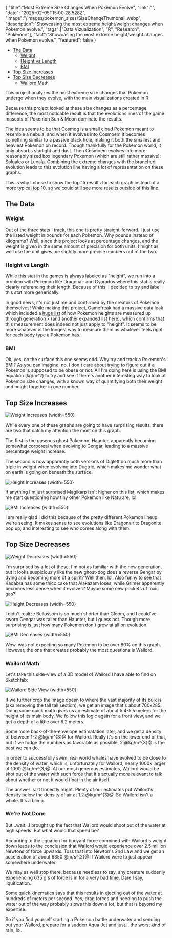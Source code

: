 {
    "title":"Most Extreme Size Changes When Pokemon Evolve",
    "link":"",
    "date": "2025-02-05T15:00:28.528Z",
    "image":"/images/pokemon_sizes/SizeChangeThumbnail.webp",
    "description":"Showcasing the most extreme height/weight changes when Pokemon evolve.",
    "tags":["Data Vizualization", "R", "Research", "Pokemon"],
    "fact":"Showcasing the most extreme height/weight changes when Pokemon evolve.",
    "featured": false
}

- [The Data](#the-data)
    - [Weight](#weight)
    - [Height vs Length](#height-vs-length)
    - [BMI](#bmi)
- [Top Size Increases](#top-size-increases)
- [Top Size Decreases](#top-size-decreases)
    - [Wailord Math](#wailord-math)

This project analyzes the most extreme size changes that Pokemon undergo when they evolve, with the main visualizations created in R.

Because this project looked at these size changes as a percentage difference, the most noticable result is that the evolutions lines of the game mascots of Pokemon Sun & Moon dominate the results. 

The idea seems to be that Cosmog is a small cloud Pokemon meant to resemble a nebula, and when it evolves into Cosmoem it becomes something similar to a passive black hole, making it both the smallest and heaviest Pokemon on record. Though thankfully for the Pokemon world, it only absorbs starlight and dust. Then Cosmoem evolves into more reasonably sized box legendary Pokemon (which are still rather massive): Solgaleo or Lunala. Combining the extreme changes with the branched evolution leads to this evolution line having a lot of representation on these graphs.

This is why I chose to show the top 15 results for each graph instead of a more typical top 10, so we could still see more results outside of this line.

## The Data

### Weight

Out of the three stats I track, this one is pretty straight-forward. I just use the listed weight in pounds for each Pokemon. Why pounds instead of kilograms? Well, since this project looks at percentage changes, and the weight is given in the same amount of precision for both units, I might as well use the unit gives me slightly more precise numbers out of the two.

### Height vs Length

While this stat in the games is always labeled as "height", we run into a problem with Pokemon like Dragonair and Gyarados where this stat is really clearly referencing their length. Because of this, I decided to try and label this stat more generically.

In good news, it's not just me and confirmed by the creators of Pokemon themselves! While making this project, Gamefreak had a massive data leak which included a [huge list](https://www.reddit.com/r/PokeLeaks/comments/1ghw9v3/leaked_documents_that_explain_how_pok%C3%A9mon_heights/) of how Pokemon heights are measured up through generation 7 (and another expanded list [here](https://www.reddit.com/r/PokeLeaks/comments/1gj2a7l/height_measurement_guide_updated_for_usum/)), which confirms that this measurement does indeed not just apply to "height". It seems to be more whatever is the longest way to measure them as whatever feels right for each body type a Pokemon has. 

### BMI

Ok, yes, on the surface this one seems odd. Why try and track a Pokemon's BMI? As you can imagine, no, I don't care about trying to figure out if a Pokemon is supposed to be obese or not. All I'm doing here is using the BMI equation (kg/m^2) to try and see if there's another interesting way to look at Pokemon size changes, with a known way of quantifying both their weight and height together in one number.

## Top Size Increases

![Weight Increases](/images/pokemon_sizes/weight_increases.webp "Top Weight Increases on Pokemon Evolution")
{width=550}

While every one of these graphs are going to have surprising results, there are two that catch my attention the most on this graph. 

The first is the gaseous ghost Pokemon, Haunter, apparently becoming somewhat corporeal when evolving to Gengar, leading to a massive percentage weight increase.

The second is how apparently both versions of Diglett do much more than triple in weight when evolving into Dugtrio, which makes me wonder what on earth is going on beneath the surface.

![Height Increases](/images/pokemon_sizes/height_increases.webp "Top Height Increases on Pokemon Evolution")
{width=550}

If anything I'm just surprised Magikarp isn't higher on this list, which makes me start questioning how tiny other Pokemon like Natu are, lol.

![BMI Increases](/images/pokemon_sizes/bmi_increases.webp "Top BMI Increases on Pokemon Evolution")
{width=550}

I am really glad I did this because of the pretty different Pokemon lineup we're seeing. It makes sense to see evolutions like Dragonair to Dragonite pop up, and interesting to see who comes along with them.

## Top Size Decreases

![Weight Decreases](/images/pokemon_sizes/weight_decreases.webp "Top Weight Decreases on Pokemon Evolution")
{width=550}

I'm surprised by a lot of these. I'm not as familiar with the new generation, but it looks suspiciously like the new ghost-dog does a reverse Gengar by dying and becoming more of a spirit? Well then, lol. Also funny to see that Kadabra has some thicc cake that Alakazam loses, while Grimer apparently becomes less dense when it evolves? Maybe some new pockets of toxic gas?

![Height Decreases](/images/pokemon_sizes/height_decreases.webp "Top Height Decreases on Pokemon Evolution")
{width=550}

I didn't realize Bellossom is so much shorter than Gloom, and I could've sworn Gengar was taller than Haunter, but I guess not. Though more surprising is just how many Pokemon don't grow at all on evolution.

![BMI Decreases](/images/pokemon_sizes/bmi_decreases.webp "Top BMI Decreases on Pokemon Evolution")
{width=550}

Wow, was not expecting so many Pokemon to be over 80% on this graph. However, the one that creates probably the most questions is Wailord.

### Wailord Math

Let's take this side-view of a 3D model of Wailord I have able to find on Sketchfab:

![Wailord Side View](/images/pokemon_sizes/wailord.png "Side view of a 3D model of Wailord")
{width=550}

If we further crop the image doesn to where the vast majority of its bulk is (aka removing the tall tail section), we get an image that's about 760x285. Doing some quick math gives us an estimate of about 5.4-5.5 meters for the height of its main body. We follow this logic again for a front view, and we get a depth of a little over 6.2 meters.

Some more back-of-the-envelope estimatation later, and we get a density of between 1-2 @kg/m^{3}@ for Wailord. Really it's on the lower end of that, but if we fudge the numbers as favorable as possible, 2 @kg/m^{3}@ is the best we can do.

In order to successfully swim, real world whales have evolved to be close to the density of water, which is, unfortunately for Wailord, nearly 1000x larger at 1000 @kg/m^{3}@. At our most generous estimates, Wailord would be 
shot out of the water with such force that it's actually more relevant to talk about whether or not it would float in the air itself.

The answer is: It honestly might. Plenty of our estimates put Wailord's density below the density of air at 1.2 @kg/m^{3}@. So Wailord isn't a whale. It's a blimp.

### We're Not Done

But...wait...I brought up the fact that Wailord would shoot out of the water at high speeds. But what would that speed be?

According to the equation for buoyant force combined with Wailord's weight down leads to the conclusion that Wailord would experience over 2.5 million Newtons of force upwards. Toss that into Newton's 2nd Law and we get an acceleration of about 6350 @m/s^{2}@ if Wailord were to just appear somewhere underwater.

We may as well stop there, because needless to say, any creature suddenly experiencing 635 g's of force is in for a very bad time. Dare I say, liquification.

Some quick kinematics says that this results in ejecting out of the water at hundreds of meters per second. Yes, drag forces and needing to push the water out of the way probably slows this down a lot, but that is beyond my expertise.

So if you find yourself starting a Pokemon battle underwater and sending out your Wailord, prepare for a sudden Aqua Jet and just... the worst kind of rain, lol.